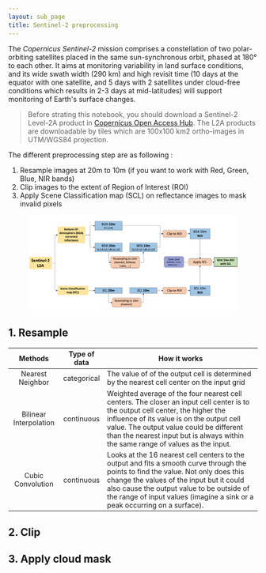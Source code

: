 ```yaml
---
layout: sub_page
title: Sentinel-2 preprocessing 
---
```


<a href="https://nicolasdeffense.github.io/eo-toolbox/notebooks/4_Sentinel_2_preprocessing/sentinel_2_prepro.html"> <i class="fas fa-eye fa-lg"></i></a>
<a href="https://nicolasdeffense.github.io/eo-toolbox/notebooks/4_Sentinel_2_preprocessing/sentinel_2_prepro.ipynb"> <i class="fas fa-download fa-lg"></i></a>


The *Copernicus Sentinel-2* mission comprises a constellation of two polar-orbiting satellites placed in the same sun-synchronous orbit, phased at 180° to each other. It aims at monitoring variability in land surface conditions, and its wide swath width (290 km) and high revisit time (10 days at the equator with one satellite, and 5 days with 2 satellites under cloud-free conditions which results in 2-3 days at mid-latitudes) will support monitoring of Earth's surface changes.

> Before strating this notebook, you should download a Sentinel-2 Level-2A product in <a href="https://scihub.copernicus.eu/dhus/#/home" target="_blank">Copernicus Open Access Hub</a>. The L2A products are downloadable by tiles which are 100x100 km2 ortho-images in UTM/WGS84 projection.

The different preprocessing step are as following :

1. Resample images at 20m to 10m (if you want to work with Red, Green, Blue, NIR bands)
2. Clip images to the extent of Region of Interest (ROI)
3. Apply Scene Classification map (SCL) on reflectance images to mask invalid pixels

<figure class="image">
  <img src="./notebooks/4_Sentinel_2_preprocessing/figures/prepro_S2.png" alt="Image classification" width="1000">
</figure>


## 1. Resample

| Methods | Type of data | How it works |
|:---------:|:----------:| ---- |
| Nearest Neighbor | categorical| The value of of the output cell is determined by the nearest cell center on the input grid |
| Bilinear Interpolation | continuous |  Weighted average of the four nearest cell centers. The closer an input cell center is to the output cell center, the higher the influence of its value is on the output cell value. The output value could be different than the nearest input but is always within the same range of values as the input.|
| Cubic Convolution | continuous | Looks at the 16 nearest cell centers to the output and fits a smooth curve through the points to find the value. Not only does this change the values of the input but it could also cause the output value to be outside of the range of input values (imagine a sink or a peak occurring on a surface). |

## 2. Clip



## 3. Apply cloud mask

